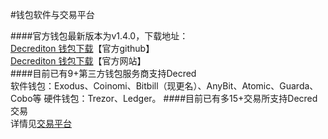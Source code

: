 #钱包软件与交易平台

####官方钱包最新版本为v1.4.0，下载地址：<br/>
[Decrediton 钱包下载](https://github.com/decred/decred-binaries/releases)【官方github】<br/>
[Decrediton 钱包下载](https://www.decred.org/downloads)【官方网站】<br/>
####目前已有9+第三方钱包服务商支持Decred<br/>
软件钱包：Exodus、Coinomi、Bitbill（现更名）、AnyBit、Atomic、Guarda、Cobo等
硬件钱包：Trezor、Ledger。
####目前已有多15+交易所支持Decred交易 <br/>
详情见[交易平台](exchange_list.md)



